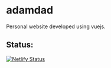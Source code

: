 # adamdad

Personal website developed using vuejs.

## Status:
[![Netlify Status](https://api.netlify.com/api/v1/badges/43f242fd-6e2c-416c-b20c-ec315994b082/deploy-status)](https://app.netlify.com/sites/happy-brattain-4d090c/deploys)
